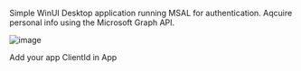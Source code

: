 Simple WinUI Desktop application running MSAL for authentication.
Aqcuire personal info using the Microsoft Graph API.

![image](https://user-images.githubusercontent.com/32191482/147364321-9bc0b0d5-1453-49b5-8247-784f3d2f71d2.png)


Add your app ClientId in App
